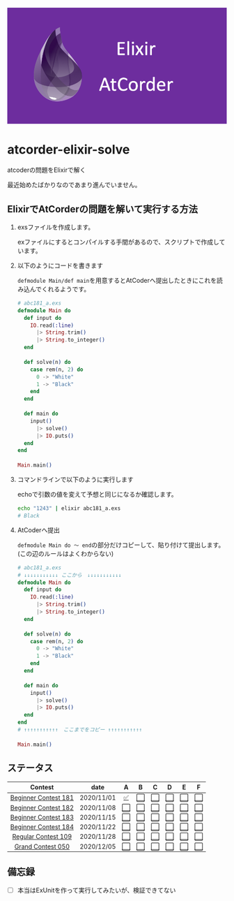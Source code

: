 ![](./background.png)

# atcorder-elixir-solve

atcoderの問題をElixirで解く

最近始めたばかりなのであまり進んでいません。

## ElixirでAtCorderの問題を解いて実行する方法

1. exsファイルを作成します。

    exファイルにするとコンパイルする手間があるので、スクリプトで作成しています。

1. 以下のようにコードを書きます

    `defmodule Main/def main`を用意するとAtCoderへ提出したときにこれを読み込んでくれるようです。

    ```elixir
    # abc181_a.exs
    defmodule Main do
      def input do
        IO.read(:line)
          |> String.trim()
          |> String.to_integer()
      end

      def solve(n) do
        case rem(n, 2) do
          0 -> "White"
          1 -> "Black"
        end
      end

      def main do
        input()
          |> solve()
          |> IO.puts()
      end
    end

    Main.main()
    ```
1. コマンドラインで以下のように実行します

    echoで引数の値を変えて予想と同じになるか確認します。

    ```zsh
    echo "1243" | elixir abc181_a.exs
    # Black
    ```

1. AtCoderへ提出

    `defmodule Main do 〜 end`の部分だけコピーして、貼り付けて提出します。(この辺のルールはよくわからない)

    ```elixir
    # abc181_a.exs
    # ↓↓↓↓↓↓↓↓↓↓↓ ここから　↓↓↓↓↓↓↓↓↓↓↓
    defmodule Main do
      def input do
        IO.read(:line)
          |> String.trim()
          |> String.to_integer()
      end

      def solve(n) do
        case rem(n, 2) do
          0 -> "White"
          1 -> "Black"
        end
      end

      def main do
        input()
          |> solve()
          |> IO.puts()
      end
    end
    # ↑↑↑↑↑↑↑↑↑↑↑　ここまでをコピー ↑↑↑↑↑↑↑↑↑↑↑

    Main.main()
    ```

## ステータス

| Contest |date | A | B | C | D | E | F |
| :---: | :---: | :---: | :---: | :---: |:---: | :---: | :---: |
| [Beginner Contest 181](https://atcoder.jp/contests/abc181) | 2020/11/01 | [✅](abc181_a.exs) | [⬜](abc181_b.exs) | [⬜](abc181_c.exs) | [⬜](abc181_d.exs) | [⬜](abc181_e.exs) | [⬜](abc181_f.exs) |
| [Beginner Contest 182](https://atcoder.jp/contests/abc182) | 2020/11/08 | [⬜](abc182_a.exs) | [⬜](abc182_b.exs) | [⬜](abc182_c.exs) | [⬜](abc182_d.exs) | [⬜](abc181_e.exs) | [⬜](abc181_f.exs) |
| [Beginner Contest 183](https://atcoder.jp/contests/abc183) | 2020/11/15 | [⬜](abc183_a.exs) | [⬜](abc183_b.exs) | [⬜](abc183_c.exs) | [⬜](abc183_d.exs) | [⬜](abc183_e.exs) | [⬜](abc183_f.exs) |
| [Beginner Contest 184](https://atcoder.jp/contests/abc184) | 2020/11/22 | [⬜](abc184_a.exs) | [⬜](abc184_b.exs) | [⬜](abc184_c.exs) | [⬜](abc184_d.exs) | [⬜](abc184_e.exs) | [⬜](abc184_f.exs) |
| [Regular Contest 109](https://atcoder.jp/contests/arc109) | 2020/11/28 | [⬜](regular109_a.exs) | [⬜](regular109_b.exs) | [⬜](regular109_c.exs) | [⬜](regular109_d.exs) | [⬜](regular109_e.exs) | [⬜](regular109_f.exs) |
| [Grand Contest 050](https://atcoder.jp/contests/agc050) | 2020/12/05 | [⬜](grand_a.exs) | [⬜](grand_b.exs) | [⬜](grand_c.exs) | [⬜](grand_d.exs) | [⬜](grand_e.exs) | [⬜](grand_f.exs) |

## 備忘録

- [ ] 本当はExUnitを作って実行してみたいが、検証できてない
